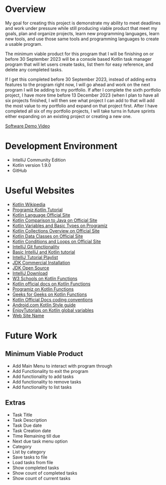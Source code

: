 # Overview

My goal for creating this project is demonstrate my ability to meet deadlines and work under
pressure while still producing viable product that meet my goals, plan and organize projects,
learn new programming languages, learn new tools, and use those same tools and programming
languages to create a usable program.

The minimum viable product for this program that I will be finishing on or before 30 September 
2023 will be a console based Kotlin task manager program that will let users create tasks, list 
them for easy reference, and delete any completed tasks.  

If I get this completed before 30 September 2023, instead of adding extra features to the 
program right now, I will go ahead and work on the next program I will be adding to my portfolio.
If after I complete the sixth portfolio project, I have more time before 13 December 2023 (when 
I plan to have all six projects finished, I will then see what project I can add to that will 
add the most value to my portfolio and expand on that project first. After I have completed all 
six of my portfolio projects, I will take turns in future sprints either expanding on an 
existing project or creating a new one.   

[Software Demo Video](http://youtube.link.goes.here)

# Development Environment

- IntelliJ Community Edition
- Kotlin version 1.9.0
- GitHub

# Useful Websites

- [Kotlin Wikipedia](https://en.wikipedia.org/wiki/Kotlin_(programming_language))
- [Programiz Kotlin Tutorial](https://www.programiz.com/kotlin-programm)
- [Kotlin Language Official Site](https://kotlinlang.org/)
- [Kotlin Comparison to Java on Official Site](https://kotlinlang.org/docs/comparison-to-java.html)
- [Kotlin Variables and Basic Types on Programiz](https://www.programiz.com/kotlin-programming/variable-types)
- [Kotlin Collections Overview on Official Site](https://kotlinlang.org/docs/collections-overview.html)
- [Kotlin Data Classes on Official Site](https://kotlinlang.org/docs/data-classes.html)
- [Kotlin Conditions and Loops on Official Site](https://kotlinlang.org/docs/control-flow.html#when-expression)
- [IntelliJ Git functionality](https://www.jetbrains.com/help/idea/sync-with-a-remote-repository.html)
- [Basic IntelliJ and Kotlin tutorial](https://www.youtube.com/watch?v=d3VFQ-Dtrbk)
- [IntelliJ Tutorial Playlist](https://www.youtube.com/playlist?list=PLhW3qG5bs-L94pyVnP6YysYQ0_PfvqTQ3)
- [JDK Commercial Installation](https://www.oracle.com/java/technologies/downloads/#jdk20-windows)
- [JDK Open Source](https://jdk.java.net/)
- [IntelliJ Download](https://www.jetbrains.com/idea/download/?section=windows)
- [W3 Schools on Kotlin Functions](https://www.w3schools.com/kotlin/kotlin_functions.php)
- [Kotlin official docs on Kotlin Functions](https://kotlinlang.org/docs/functions.html)
- [Programiz on Kotlin Functions](https://www.programiz.com/kotlin-programming/functions)
- [Geeks for Geeks on Kotlin Functions](https://www.geeksforgeeks.org/kotlin-functions/)
- [Kotlin Official Docs coding conventions](https://kotlinlang.org/docs/coding-conventions.html)
- [Android.com Kotlin Style guide](https://developer.android.com/kotlin/style-guide)
- [EnjoyTutorials on Kotlin global variables](https://www.enjoytutorials.com/kotlin-local-and-global-variables-tutorial/) 
- [Web Site Name](http://url.link.goes.here)

# Future Work

## Minimum Viable Product

- Add Main Menu to interact with program through
- Add Functionality to exit the program
- Add functionality to add tasks
- Add functionality to remove tasks
- Add functionality to list tasks

## Extras

- Task Title
- Task Description
- Task Due date
- Task Creation date
- Time Remaining till due
- Next due task menu option
- Category
- List by category
- Save tasks to file
- Load tasks from file
- Show completed tasks
- Show count of completed tasks
- Show count of current tasks